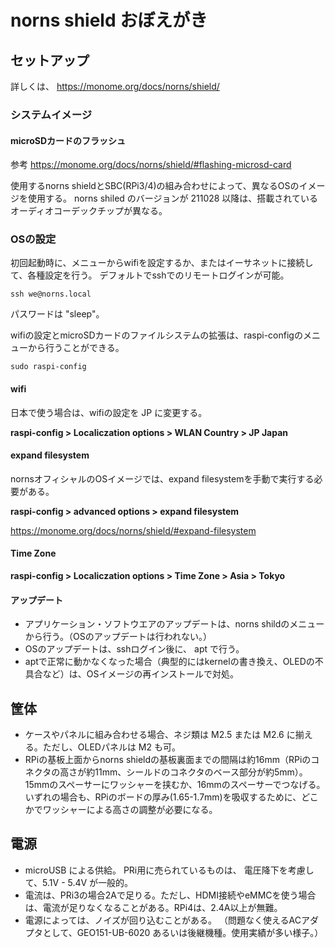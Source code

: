 # norns shield おぼえがき

## セットアップ
詳しくは、 https://monome.org/docs/norns/shield/

### システムイメージ

#### microSDカードのフラッシュ
参考 https://monome.org/docs/norns/shield/#flashing-microsd-card

使用するnorns shieldとSBC(RPi3/4)の組み合わせによって、異なるOSのイメージを使用する。
norns shiled のバージョンが 211028 以降は、搭載されているオーディオコーデックチップが異なる。


### OSの設定
初回起動時に、メニューからwifiを設定するか、またはイーサネットに接続して、各種設定を行う。
デフォルトでsshでのリモートログインが可能。

~~~
ssh we@norns.local
~~~
パスワードは "sleep"。

wifiの設定とmicroSDカードのファイルシステムの拡張は、raspi-configのメニューから行うことができる。
~~~
sudo raspi-config
~~~

#### wifi
日本で使う場合は、wifiの設定を JP に変更する。

__raspi-config > Localiczation options > WLAN Country > JP Japan__

#### expand filesystem
nornsオフィシャルのOSイメージでは、expand filesystemを手動で実行する必要がある。

__raspi-config > advanced options > expand filesystem__ 

https://monome.org/docs/norns/shield/#expand-filesystem

#### Time Zone
__raspi-config > Localiczation options > Time Zone > Asia > Tokyo__ 


#### アップデート
- アプリケーション・ソフトウエアのアップデートは、norns shildのメニューから行う。（OSのアップデートは行われない。）
- OSのアップデートは、sshログイン後に、 apt で行う。
- aptで正常に動かなくなった場合（典型的にはkernelの書き換え、OLEDの不具合など）は、OSイメージの再インストールで対処。


## 筐体

- ケースやパネルに組み合わせる場合、ネジ類は M2.5 または M2.6 に揃える。ただし、OLEDパネルは M2 も可。
- RPiの基板上面からnorns shieldの基板裏面までの間隔は約16mm（RPiのコネクタの高さが約11mm、シールドのコネクタのベース部分が約5mm）。15mmのスペーサーにワッシャーを挟むか、16mmのスペーサーでつなげる。いずれの場合も、RPiのボードの厚み(1.65-1.7mm)を吸収するために、どこかでワッシャーによる高さの調整が必要になる。

## 電源

- microUSB による供給。 PRi用に売られているものは、 電圧降下を考慮して、5.1V - 5.4V が一般的。
- 電流は、PRi3の場合2Aで足りる。ただし、HDMI接続やeMMCを使う場合は、電流が足りなくなることがある。RPi4は、2.4A以上が無難。
- 電源によっては、ノイズが回り込むことがある。 （問題なく使えるACアダプタとして、GEO151-UB-6020 あるいは後継機種。使用実績が多い様子。）
